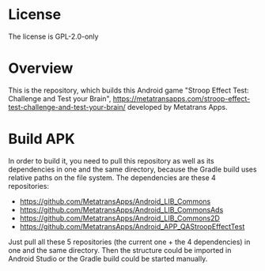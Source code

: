 # License

The license is GPL-2.0-only

# Overview

This is the repository, which builds this Android game "Stroop Effect Test: Challenge and Test your Brain", https://metatransapps.com/stroop-effect-test-challenge-and-test-your-brain/ developed by Metatrans Apps.

# Build APK

In order to build it, you need to pull this repository as well as its dependencies in one and the same directory, because the Gradle build uses relative paths on the file system.
The dependencies are these 4 repositories:

  -  https://github.com/MetatransApps/Android_LIB_Commons
  -  https://github.com/MetatransApps/Android_LIB_CommonsAds
  -  https://github.com/MetatransApps/Android_LIB_Commons2D
  -  https://github.com/MetatransApps/Android_APP_QAStroopEffectTest

Just pull all these 5 repositories (the current one + the 4 dependencies) in one and the same directory.
Then the structure could be imported in Android Studio or the Gradle build could be started manually.
